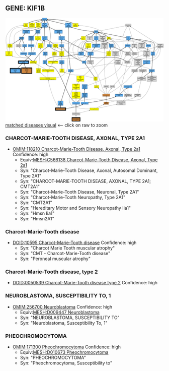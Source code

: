 
## GENE: KIF1B

![image](KIF1B.png)
[matched diseases visual](KIF1B.png)  <-- click on raw to zoom


### CHARCOT-MARIE-TOOTH DISEASE, AXONAL, TYPE 2A1
 * [OMIM:118210 Charcot-Marie-Tooth Disease, Axonal, Type 2a1](http://beta.monarchinitiative.org/disease/OMIM:118210) Confidence: high
    * Equiv:[MESH:C566138 Charcot-Marie-Tooth Disease, Axonal, Type 2a1](http://beta.monarchinitiative.org/disease/MESH:C566138)
    * Syn: "Charcot-Marie-Tooth Disease, Axonal, Autosomal Dominant, Type 2A1"
    * Syn: "CHARCOT-MARIE-TOOTH DISEASE, AXONAL, TYPE 2A1; CMT2A1"
    * Syn: "Charcot-Marie-Tooth Disease, Neuronal, Type 2A1"
    * Syn: "Charcot-Marie-Tooth Neuropathy, Type 2A1"
    * Syn: "CMT2A1"
    * Syn: "Hereditary Motor and Sensory Neuropathy Iia1"
    * Syn: "Hmsn Iia1"
    * Syn: "Hmsn2A1"

### Charcot-Marie-Tooth disease
 * [DOID:10595 Charcot-Marie-Tooth disease](http://beta.monarchinitiative.org/disease/DOID:10595) Confidence: high
    * Syn: "Charcot Marie Tooth muscular atrophy"
    * Syn: "CMT - Charcot-Marie-Tooth disease"
    * Syn: "Peroneal muscular atrophy"

### Charcot-Marie-Tooth disease, type 2
 * [DOID:0050539 Charcot-Marie-Tooth disease type 2](http://beta.monarchinitiative.org/disease/DOID:0050539) Confidence: high

### NEUROBLASTOMA, SUSCEPTIBILITY TO, 1
 * [OMIM:256700 Neuroblastoma](http://beta.monarchinitiative.org/disease/OMIM:256700) Confidence: high
    * Equiv:[MESH:D009447 Neuroblastoma](http://beta.monarchinitiative.org/disease/MESH:D009447)
    * Syn: "NEUROBLASTOMA, SUSCEPTIBILITY TO"
    * Syn: "Neuroblastoma, Susceptibility To, 1"

### PHEOCHROMOCYTOMA
 * [OMIM:171300 Pheochromocytoma](http://beta.monarchinitiative.org/disease/OMIM:171300) Confidence: high
    * Equiv:[MESH:D010673 Pheochromocytoma](http://beta.monarchinitiative.org/disease/MESH:D010673)
    * Syn: "PHEOCHROMOCYTOMA"
    * Syn: "Pheochromocytoma, Susceptibility to"
